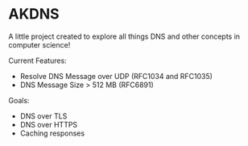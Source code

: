 # AKDNS

A little project created to explore all things DNS and other concepts in computer science!

Current Features:
- Resolve DNS Message over UDP (RFC1034 and RFC1035)
- DNS Message Size > 512 MB (RFC6891)

Goals:
- DNS over TLS
- DNS over HTTPS
- Caching responses 